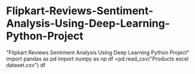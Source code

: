 # Flipkart-Reviews-Sentiment-Analysis-Using-Deep-Learning-Python-Project
"Flipkart Reviews Sentiment Analysis Using Deep Learning Python Project"
import pandas as pd
import numpy as np
df =pd.read_csv("Products excel dataset.csv")
df
